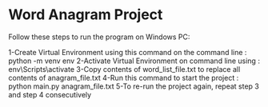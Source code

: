 # Word Anagram Project

Follow these steps to run the program on Windows PC:

1-Create Virtual Environment using this command on the command line : python -m venv env
2-Activate Virtual Environment on command line using : env\Scripts\activate
3-Copy contents of word_list_file.txt to replace all contents of anagram_file.txt
4-Run this command to start the project : python main.py anagram_file.txt
5-To re-run the project again, repeat step 3 and step 4 consecutively
